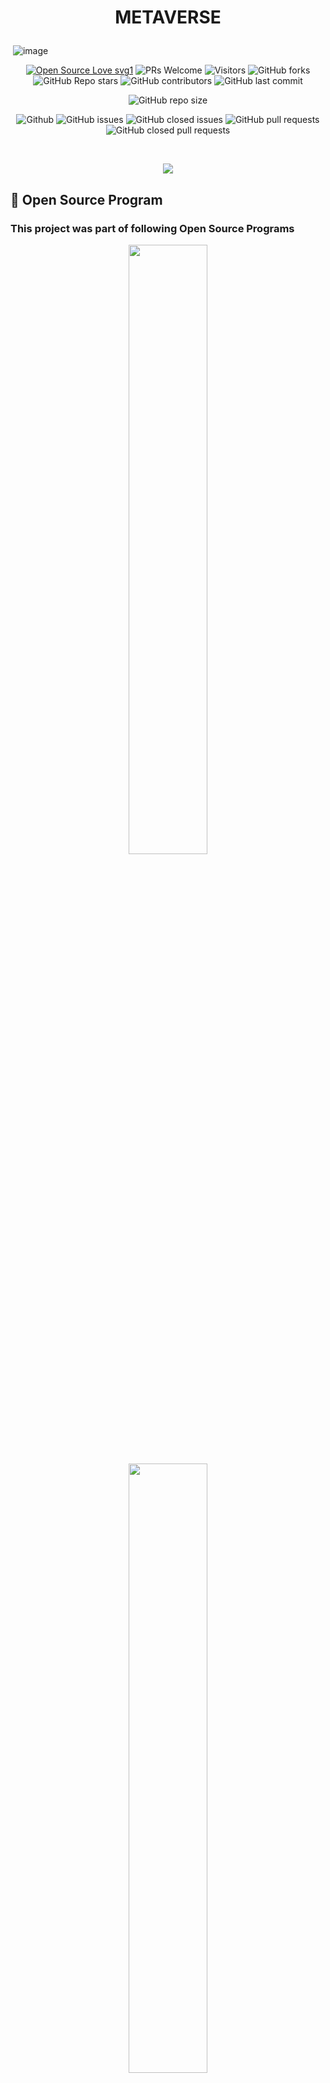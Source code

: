 # <p align = "center"> METAVERSE </p>
<img align ="center" > ![image](./images/Metaverse_poster.gif) </img>
<div align="center">
 <p>

[![Open Source Love svg1](https://badges.frapsoft.com/os/v1/open-source.svg?v=103)](https://github.com/ellerbrock/open-source-badges/)
![PRs Welcome](https://img.shields.io/badge/PRs-welcome-brightgreen.svg?style=flat)
![Visitors](https://api.visitorbadge.io/api/visitors?path=apu52%2FMETAVERSE%20&countColor=%23263759&style=flat)
![GitHub forks](https://img.shields.io/github/forks/apu52/METAVERSE)
![GitHub Repo stars](https://img.shields.io/github/stars/apu52/METAVERSE)
![GitHub contributors](https://img.shields.io/github/contributors/apu52/METAVERSE)
![GitHub last commit](https://img.shields.io/github/last-commit/apu52/METAVERSE)

![GitHub repo size](https://img.shields.io/github/repo-size/apu52/METAVERSE)

![Github](https://img.shields.io/github/license/apu52/METAVERSE)
![GitHub issues](https://img.shields.io/github/issues/apu52/METAVERSE)
![GitHub closed issues](https://img.shields.io/github/issues-closed-raw/apu52/METAVERSE)
![GitHub pull requests](https://img.shields.io/github/issues-pr/apu52/METAVERSE)
![GitHub closed pull requests](https://img.shields.io/github/issues-pr-closed/apu52/METAVERSE)

 </p>
 </div>
 <br>
 <p align="center">
   <img src="https://readme-typing-svg.herokuapp.com?color=45ffaa&size=40&width=900&height=80&lines=Welcome-to-the-METAVERSE"/>
</p>
 
 
 ## 📌 Open Source Program


### This project was part of following Open Source Programs

<div align="center">
  <img src="images/Codepeak Pic.png" width="50%">
  <img src="images/KWOC pic.png" width="50%">
  <img src="images/Code collab carnival.png" width="50%">
  <img src="images/hack.jpeg" width="50%">
</div>
  
##  About METAVERSE
Welcome to the "Metaverse Front-End Playground" – your gateway to the future of web development in the metaverse! 🌐🚀
Metaverse Front-End Playground is an open-source repository created to empower developers to explore, innovate, and collaborate in the metaverse space. Whether you're a seasoned developer looking to showcase your metaverse projects or a newcomer eager to dive into the virtual realm, you're invited to join our dynamic community!

We also have a Discord server to discuss doubts and suggestions! Make sure to join it here: https://discord.gg/dvHgzTMsap

## Announcement 📢
All of the projects of this repo can be seen in the deployment link in the **about** section

## Achievement 🏆

**METAVERSE** repo has secured a position in *top 50 maintainer repositories* in **QUINE HACTOBERFEST** challenge 🏅

## Blog

<h2>What You'll Discover Here:</h2>

- <h3>Diverse Metaverse Projects:</h3> Our repository features a wide spectrum of metaverse-related front-end projects. From HTML, CSS, and JavaScript to immersive React experiences, you'll find projects that push the boundaries of the metaverse.

- <h3>🤝 Collaboration:</h3> Metaverse Front-End Playground thrives on collaboration. You can enhance existing metaverse projects, contribute new features, or even conjure up entirely new metaverse experiences. Your creative contributions are highly valued!

- <h3>🚀Learning Opportunity:</h3> If you're new to metaverse development, this repository is an excellent launchpad. Collaborate with experienced metaverse developers, gain valuable insights, and immerse yourself in creating groundbreaking virtual worlds.

## What you can Contribute?

- Find All the details in [**CONTRIBUTING.md**](https://github.com/apu52/METAVERSE/blob/main/CONTRIBUTING.md) before contributing
- Please follow guidelines in [**Code_of_Conduct.md**](https://github.com/apu52/METAVERSE/blob/main/Code_of_conduct.md)

## How to Contribute?

- Drop a Star in this repo
- Take a look at the existing [Issues](https://github.com/apu52/METAVERSE/issues).
- Fork the Repo create a branch for any issue that you are working on and commit your work.
- At first raise an issue in which you want to work
- **Please do not make more than 1 issues at a time , Once your PR have been merged only then go for the next issue**
- **Then when you are get assigned only then work on that issue & make a PR**
- Please try to make a separate branch in your fork in case of PR
- Create a [**Pull Request**](https://github.com/apu52/METAVERSE/pulls), which will be promptly reviewed and given suggestions for improvements by the community.
- **REMINDER: Commit inside **the `Projects`** Folder**
- Add screenshots or video prototypes to your Pull Request to help us understand the effects of the changes that are included in your commits.
- **Make sure to add a proper README.md with tour PR that describes your project**
- **Make sure to add the img of your new project in the `assets/img` folder**
- **Make sure to Update `projectData.json` file after submitting PR**

<p align="right"><a href="#top"><img src="https://img.shields.io/badge/Move%20to%20top-Blue?style=plastic" alt="Back To Top"></a></p>

## How to make a Pull Request?

**1.** Start by forking the [**METAVERSE**](https://github.com/apu52/METAVERSE) repository. Click on the <a href="https://github.com/apu52/METAVERSE/fork"><img src="https://i.imgur.com/G4z1kEe.png" height="21" width="21"></a> symbol at the top right corner.

**2.** Clone your forked repository:

```bash
git clone https://github.com/<your-github-username>/METAVERSE
```

**3.** Navigate to the new project directory:

```bash
cd METAVERSE
```

**4.** Set upstream command:

```bash
git remote add upstream https://github.com/apu52/METAVERSE
```

**5.** Create a new branch:

```bash
git checkout -b YourBranchName
```

<i>or</i>

```bash
git branch YourBranchName
git switch YourBranchName
```

**6.** Sync your fork or local repository with the origin repository:

- In your forked repository click on `Fetch upstream`.
- Click `Fetch and merge`.

### Alternatively, Git CLI way to Sync forked repository with origin repository:

```bash
git fetch upstream
```

```bash
git merge upstream/main
```

### [Github Docs](https://docs.github.com/en/github/collaborating-with-pull-requests/addressing-merge-conflicts/resolving-a-merge-conflict-on-github) for Syncing

**7.** Make your changes to the source code.

**8.** Stage your changes and commit:

⚠️ **Make sure** not to commit `package.json` or `package-lock.json` file

⚠️ **Make sure** not to run the commands `git add .` or `git add *`. Instead, stage your changes for each file/folder

```bash
git add file/folder
```

```bash
git commit -m "<your_commit_message>"
```

**9.** Push your local commits to the remote repository:

```bash
git push origin YourBranchName
```

**10.** Create a [Pull Request](https://help.github.com/en/github/collaborating-with-issues-and-pull-requests/creating-a-pull-request)!

 <h2>Congratulations! You've made your first contribution! 🙌🏼</h2>

</br>
<p align = "center">
Show some ❤️&nbsp; by giving <img src="https://imgur.com/o7ncZFp.jpg" height=25px width=25px> to this repo
</p>

## Project Contributors

<p align ="center">
  <img src="https://api.vaunt.dev/v1/github/entities/apu52/repositories/METAVERSE/contributors?format=svg&limit=54" width="700" height= "250" />
</p>
<a href="https://github.com/apu52/METAVERSE/graphs/contributors">
<p align = "center" ><img src="https://contrib.rocks/image?repo=apu52/METAVERSE" /></p>
</a>
<div align="center">

Thank you to all the amazing contributors who have made this project possible!!💝

## License 
<img src = "https://img.shields.io/badge/License-MIT-blue.svg?style=for-the-badge">

<p align="right"><a href="#top"><img src="https://img.shields.io/badge/Move%20to%20top-Blue?style=plastic" alt="Back To Top"></a></p>

 # Project Admin
<table>
<tr>
<td align="center"><a href="https://github.com/apu52"><img src="images/apu.jpeg" width=120px height=150px /></a></br> <h4 style="color:red;">Arpan Chowdhury</h4>
 <a href="https://www.linkedin.com/in/arpan-chowdhury-775294251/"><img src="https://img.icons8.com/fluency/2x/linkedin.png" width="32px" height="32px"></img></a>
   </td>

</tr>
</table>





## Project Admin/Moderators

<table>
<tr>
<td align="center"><a href="https://github.com/5h0ov"><img src="images/shuv.jpg" width=130px height=130px /></a></br> <h4 style="color:red;">Shuvadipta Das</h4>
 <a href="https://www.linkedin.com/in/shuvadipta-das-915b28216/"><img src="https://img.icons8.com/fluency/2x/linkedin.png" width="32px" height="32px"></img></a>
   </td>

</tr>
</table>

<table>
<tr>
<td align="center"><a href="https://github.com/shruti-sen2004"><img src="images/Shruti.jpg" width=130px height=150px /></a></br> <h4 style="color:red;">Shruti Sen</h4>
<a href="https://www.linkedin.com/in/shruti-sen-6b6924253/"><img src="https://img.icons8.com/fluency/2x/linkedin.png" width="32px" height="32px"></img></a>
 </td>

</tr>
</table>

<table>
<tr>
<td align="center"><a href=" https://github.com/AnkitaSikdar005"><img src="images/Ankita.jpg" width=130px height=150px /></a></br> <h4 style="color:red;">Ankita Sikdar</h4>
<a href="https://www.linkedin.com/in/ankita-sikdar-70210a253"><img src="https://img.icons8.com/fluency/2x/linkedin.png" width="32px" height="32px"></img></a>
 </td>

</tr>
</table>
</div>
